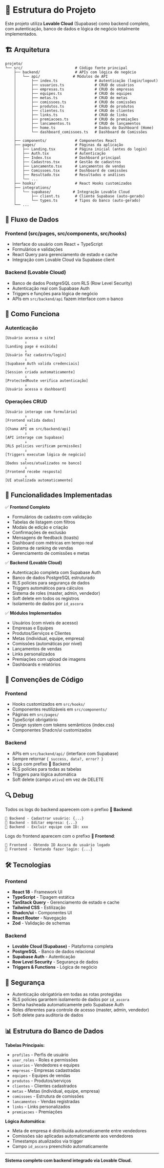 # 📂 Estrutura do Projeto

Este projeto utiliza **Lovable Cloud** (Supabase) como backend completo, com autenticação, banco de dados e lógica de negócio totalmente implementados.

## 🏗️ Arquitetura

```
projeto/
└── src/                        # Código fonte principal
    ├── backend/                # APIs com lógica de negócio
    │   └── api/               # Módulos de API
    │       ├── index.ts                 # Autenticação (login/logout)
    │       ├── usuarios.ts              # CRUD de usuários
    │       ├── empresas.ts              # CRUD de empresas
    │       ├── equipes.ts               # CRUD de equipes
    │       ├── metas.ts                 # CRUD de metas
    │       ├── comissoes.ts             # CRUD de comissões
    │       ├── produtos.ts              # CRUD de produtos
    │       ├── clientes.ts              # CRUD de clientes
    │       ├── links.ts                 # CRUD de links
    │       ├── premiacoes.ts            # CRUD de premiações
    │       ├── lancamentos.ts           # CRUD de lançamentos
    │       ├── home.ts                  # Dados do Dashboard (Home)
    │       └── dashboard_comissoes.ts   # Dashboard de Comissões
    │
    ├── components/             # Componentes React
    ├── pages/                  # Páginas da aplicação
    │   ├── Landing.tsx         # Página inicial (antes do login)
    │   ├── Auth.tsx            # Autenticação
    │   ├── Index.tsx           # Dashboard principal
    │   ├── Cadastros.tsx       # Gestão de cadastros
    │   ├── Lancamento.tsx      # Lançamentos de vendas
    │   ├── Comissoes.tsx       # Dashboard de comissões
    │   ├── Resultado.tsx       # Resultados e análises
    │   └── ...
    ├── hooks/                  # React Hooks customizados
    ├── integrations/
    │   └── supabase/          # Integração Lovable Cloud
    │       ├── client.ts       # Cliente Supabase (auto-gerado)
    │       └── types.ts        # Tipos do banco (auto-gerado)
    └── ...
```

## 🔄 Fluxo de Dados

### Frontend (src/pages, src/components, src/hooks)
- Interface do usuário com React + TypeScript
- Formulários e validações
- React Query para gerenciamento de estado e cache
- Integração com Lovable Cloud via Supabase client

### Backend (Lovable Cloud)
- Banco de dados PostgreSQL com RLS (Row Level Security)
- Autenticação real com Supabase Auth
- Triggers e funções para lógica de negócio
- APIs em `src/backend/api` fazem interface com o banco

## 📡 Como Funciona

### Autenticação
```
[Usuário acessa o site]
         ↓
[Landing page é exibida]
         ↓
[Usuário faz cadastro/login]
         ↓
[Supabase Auth valida credenciais]
         ↓
[Session criada automaticamente]
         ↓
[ProtectedRoute verifica autenticação]
         ↓
[Usuário acessa o dashboard]
```

### Operações CRUD
```
[Usuário interage com formulário]
         ↓
[Frontend valida dados]
         ↓
[Chama API em src/backend/api]
         ↓
[API interage com Supabase]
         ↓
[RLS policies verificam permissões]
         ↓
[Triggers executam lógica de negócio]
         ↓
[Dados salvos/atualizados no banco]
         ↓
[Frontend recebe resposta]
         ↓
[UI atualizada automaticamente]
```

## 🎯 Funcionalidades Implementadas

✅ **Frontend Completo**
- Formulários de cadastro com validação
- Tabelas de listagem com filtros
- Modais de edição e criação
- Confirmações de exclusão
- Mensagens de feedback (toasts)
- Dashboard com métricas em tempo real
- Sistema de ranking de vendas
- Gerenciamento de comissões e metas

✅ **Backend (Lovable Cloud)**
- Autenticação completa com Supabase Auth
- Banco de dados PostgreSQL estruturado
- RLS policies para segurança de dados
- Triggers automáticos para cálculos
- Sistema de roles (master, admin, vendedor)
- Soft delete em todos os registros
- Isolamento de dados por `id_ascora`

✅ **Módulos Implementados**
- Usuários (com níveis de acesso)
- Empresas e Equipes
- Produtos/Serviços e Clientes
- Metas (individual, equipe, empresa)
- Comissões (automáticas por nível)
- Lançamentos de vendas
- Links personalizados
- Premiações com upload de imagens
- Dashboards e relatórios

## 📝 Convenções de Código

### Frontend
- Hooks customizados em `src/hooks/`
- Componentes reutilizáveis em `src/components/`
- Páginas em `src/pages/`
- TypeScript obrigatório
- Design system com tokens semânticos (index.css)
- Componentes Shadcn/ui customizados

### Backend
- APIs em `src/backend/api/` (interface com Supabase)
- Sempre retornar `{ success, data?, error? }`
- Logs com prefixo 🔵 Backend
- RLS policies para todas as tabelas
- Triggers para lógica automática
- Soft delete (campo `ativo`) em vez de DELETE

## 🔍 Debug

Todos os logs do backend aparecem com o prefixo **🔵 Backend**:
```
🔵 Backend - Cadastrar usuário: {...}
🔵 Backend - Editar empresa: {...}
🔵 Backend - Excluir equipe com ID: xxx
```

Logs do frontend aparecem com o prefixo **🔵 Frontend**:
```
🔵 Frontend - Obtendo ID Ascora do usuário logado
🔵 Frontend - Tentando fazer login: {...}
```

## 🛠️ Tecnologias

### Frontend
- **React 18** - Framework UI
- **TypeScript** - Tipagem estática
- **TanStack Query** - Gerenciamento de estado e cache
- **Tailwind CSS** - Estilização
- **Shadcn/ui** - Componentes UI
- **React Router** - Navegação
- **Zod** - Validação de schemas

### Backend
- **Lovable Cloud (Supabase)** - Plataforma completa
- **PostgreSQL** - Banco de dados relacional
- **Supabase Auth** - Autenticação
- **Row Level Security** - Segurança de dados
- **Triggers & Functions** - Lógica de negócio

## 🔐 Segurança

- Autenticação obrigatória em todas as rotas protegidas
- RLS policies garantem isolamento de dados por `id_ascora`
- Senha hasheada automaticamente pelo Supabase Auth
- Roles diferentes para controle de acesso (master, admin, vendedor)
- Soft delete para auditoria de dados

## 📊 Estrutura do Banco de Dados

**Tabelas Principais:**
- `profiles` - Perfis de usuário
- `user_roles` - Roles e permissões
- `usuarios` - Vendedores e equipes
- `empresas` - Empresas cadastradas
- `equipes` - Equipes de vendas
- `produtos` - Produtos/serviços
- `clientes` - Clientes cadastrados
- `metas` - Metas (individual, equipe, empresa)
- `comissoes` - Estrutura de comissões
- `lancamentos` - Vendas registradas
- `links` - Links personalizados
- `premiacoes` - Premiações

**Lógica Automática:**
- Meta de empresa é distribuída automaticamente entre vendedores
- Comissões são aplicadas automaticamente aos vendedores
- Timestamps atualizados via trigger
- Campo `id_ascora` preenchido automaticamente

---

**Sistema completo com backend integrado via Lovable Cloud.**

